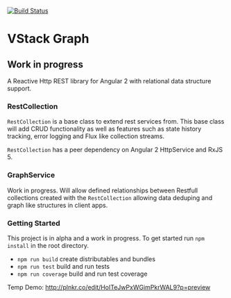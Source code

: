 [![Build Status](https://travis-ci.org/vintage-software/vstack-graph.svg?branch=master)](https://travis-ci.org/vintage-software/vstack-graph)

# VStack Graph

## Work in progress

A Reactive Http REST library for Angular 2 with relational data structure support.

### RestCollection

`RestCollection` is a base class to extend rest services from. This base class will add CRUD functionality
as well as features such as state history tracking, error logging and Flux like collection streams.

`RestCollection` has a peer dependency on Angular 2 HttpService and RxJS 5.

### GraphService

Work in progress. Will allow defined relationships between Restfull collections created with 
the `RestCollection` allowing data deduping and graph like structures in client apps.


### Getting Started

This project is in alpha and a work in progress. To get started run `npm install` in the root directory.

- `npm run build` create distributables and bundles
- `npm run test` build and run tests
- `npm run coverage` build and run test coverage

Temp Demo: http://plnkr.co/edit/HoITeJwPxWGimPkrWAL9?p=preview
